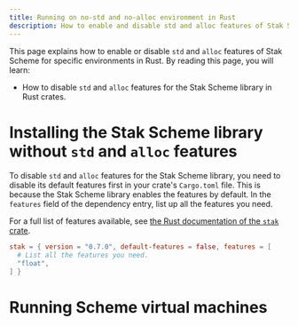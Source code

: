 ```yaml
---
title: Running on no-std and no-alloc environment in Rust
description: How to enable and disable std and alloc features of Stak Scheme for specific environments in Rust
---
```


This page explains how to enable or disable `std` and `alloc` features of Stak Scheme for specific environments in Rust. By reading this page, you will learn:

- How to disable `std` and `alloc` features for the Stak Scheme library in Rust crates.

# Installing the Stak Scheme library without `std` and `alloc` features

To disable `std` and `alloc` features for the Stak Scheme library, you need to disable its default features first in your crate's `Cargo.toml` file. This is because the Stak Scheme library enables the features by default. In the `features` field of the dependency entry, list up all the features you need.

For a full list of features available, see [the Rust documentation of the `stak` crate](https://docs.rs/stak).

```toml
stak = { version = "0.7.0", default-features = false, features = [
  # List all the features you need.
  "float",
] }
```

# Running Scheme virtual machines
